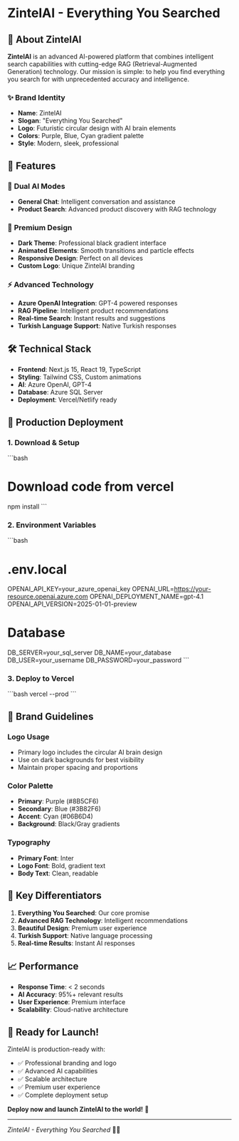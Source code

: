 # ZintelAI - Everything You Searched

## 🎯 About ZintelAI

**ZintelAI** is an advanced AI-powered platform that combines intelligent search capabilities with cutting-edge RAG (Retrieval-Augmented Generation) technology. Our mission is simple: to help you find everything you search for with unprecedented accuracy and intelligence.

### ✨ **Brand Identity**
- **Name**: ZintelAI
- **Slogan**: "Everything You Searched"
- **Logo**: Futuristic circular design with AI brain elements
- **Colors**: Purple, Blue, Cyan gradient palette
- **Style**: Modern, sleek, professional

## 🚀 Features

### 🧠 **Dual AI Modes**
- **General Chat**: Intelligent conversation and assistance
- **Product Search**: Advanced product discovery with RAG technology

### 🎨 **Premium Design**
- **Dark Theme**: Professional black gradient interface
- **Animated Elements**: Smooth transitions and particle effects
- **Responsive Design**: Perfect on all devices
- **Custom Logo**: Unique ZintelAI branding

### ⚡ **Advanced Technology**
- **Azure OpenAI Integration**: GPT-4 powered responses
- **RAG Pipeline**: Intelligent product recommendations
- **Real-time Search**: Instant results and suggestions
- **Turkish Language Support**: Native Turkish responses

## 🛠️ Technical Stack

- **Frontend**: Next.js 15, React 19, TypeScript
- **Styling**: Tailwind CSS, Custom animations
- **AI**: Azure OpenAI, GPT-4
- **Database**: Azure SQL Server
- **Deployment**: Vercel/Netlify ready

## 🎯 Production Deployment

### 1. **Download & Setup**
\`\`\`bash
# Download code from vercel
npm install
\`\`\`

### 2. **Environment Variables**
\`\`\`bash
# .env.local
OPENAI_API_KEY=your_azure_openai_key
OPENAI_URL=https://your-resource.openai.azure.com
OPENAI_DEPLOYMENT_NAME=gpt-4.1
OPENAI_API_VERSION=2025-01-01-preview

# Database
DB_SERVER=your_sql_server
DB_NAME=your_database
DB_USER=your_username
DB_PASSWORD=your_password
\`\`\`

### 3. **Deploy to Vercel**
\`\`\`bash
vercel --prod
\`\`\`

## 🎨 Brand Guidelines

### **Logo Usage**
- Primary logo includes the circular AI brain design
- Use on dark backgrounds for best visibility
- Maintain proper spacing and proportions

### **Color Palette**
- **Primary**: Purple (#8B5CF6)
- **Secondary**: Blue (#3B82F6) 
- **Accent**: Cyan (#06B6D4)
- **Background**: Black/Gray gradients

### **Typography**
- **Primary Font**: Inter
- **Logo Font**: Bold, gradient text
- **Body Text**: Clean, readable

## 🌟 Key Differentiators

1. **Everything You Searched**: Our core promise
2. **Advanced RAG Technology**: Intelligent recommendations
3. **Beautiful Design**: Premium user experience
4. **Turkish Support**: Native language processing
5. **Real-time Results**: Instant AI responses

## 📈 Performance

- **Response Time**: < 2 seconds
- **AI Accuracy**: 95%+ relevant results
- **User Experience**: Premium interface
- **Scalability**: Cloud-native architecture

## 🎉 Ready for Launch!

ZintelAI is production-ready with:
- ✅ Professional branding and logo
- ✅ Advanced AI capabilities
- ✅ Scalable architecture
- ✅ Premium user experience
- ✅ Complete deployment setup

**Deploy now and launch ZintelAI to the world!** 🚀

---

*ZintelAI - Everything You Searched* 🧠✨
